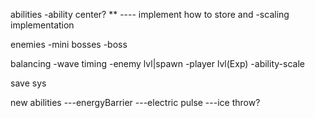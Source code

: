 abilities
 -ability center? ** ---- implement how to store and 
 -scaling implementation

enemies
 -mini bosses
 -boss

balancing
 -wave timing
    -enemy lvl|spawn
 -player lvl(Exp)
    -ability-scale

save sys

new abilities
---energyBarrier
---electric pulse
---ice throw?